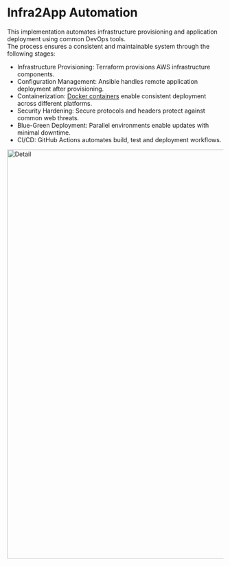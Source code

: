# Infra2App Automation
 
This implementation automates infrastructure provisioning and application deployment using common DevOps tools.  
The process ensures a consistent and maintainable system through the following stages:  
* Infrastructure Provisioning: Terraform provisions AWS infrastructure components.
* Configuration Management: Ansible handles remote application deployment after provisioning.
* Containerization: [Docker containers](https://github.com/LamSut/ContainYourself) enable consistent deployment across different platforms.
* Security Hardening: Secure protocols and headers protect against common web threats.
* Blue-Green Deployment: Parallel environments enable updates with minimal downtime.
* CI/CD: GitHub Actions automates build, test and deployment workflows.

<img width="953" height="953" alt="Detail" src="https://github.com/user-attachments/assets/415884b7-7157-4be6-9b6b-90f73f9968d3" />
